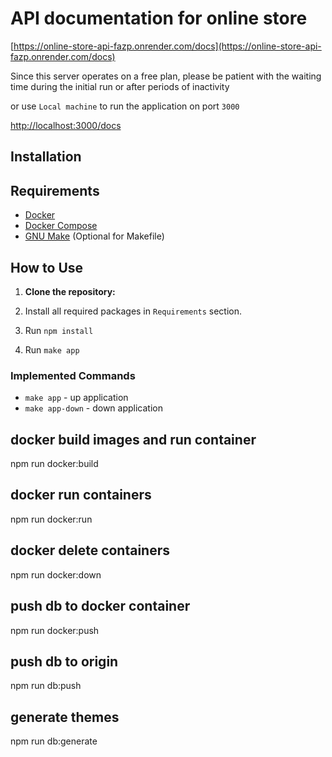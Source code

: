 # API documentation for online store

[https://online-store-api-fazp.onrender.com/docs](https://online-store-api-fazp.onrender.com/docs)

Since this server operates on a free plan, please be patient with the waiting
time during the initial run or after periods of inactivity

or use `Local machine` to run the application on port `3000`

<http://localhost:3000/docs>

## Installation

## Requirements

- [Docker](https://www.docker.com/get-started)
- [Docker Compose](https://docs.docker.com/compose/install/)
- [GNU Make](https://www.gnu.org/software/make/) (Optional for Makefile)

## How to Use

1. **Clone the repository:**

2. Install all required packages in `Requirements` section.

3. Run `npm install`

4. Run `make app`

### Implemented Commands

- `make app` - up application
- `make app-down` - down application

## docker build images and run container
 npm run docker:build 

## docker run containers

npm run docker:run

## docker delete containers
npm run docker:down

## push db to docker container
npm run docker:push

## push db to origin
npm run db:push

## generate themes
npm run db:generate
